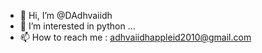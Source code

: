 - 👋 Hi, I’m @DAdhvaiidh
- 👀 I’m interested in python ...
- 📫 How to reach me : adhvaiidhappleid2010@gmail.com
